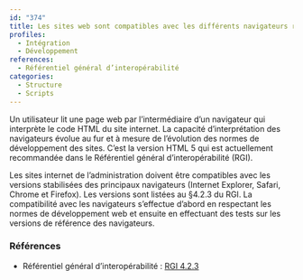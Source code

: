 ```yaml
---
id: "374"
title: Les sites web sont compatibles avec les différents navigateurs recommandés par le Référentiel général d’interopérabilité
profiles:
  - Intégration
  - Développement
references:
  - Référentiel général d’interopérabilité
categories:
  - Structure
  - Scripts
---
```


Un utilisateur lit une page web par l’intermédiaire d’un navigateur qui interprète le code HTML du site internet. La capacité d’interprétation des navigateurs évolue au fur et à mesure de l’évolution des normes de développement des sites. C’est la version HTML 5 qui est actuellement recommandée dans le Référentiel général d’interopérabilité (RGI).

Les sites internet de l’administration doivent être compatibles avec les versions stabilisées des principaux navigateurs (Internet Explorer, Safari, Chrome et Firefox). Les versions sont listées au §4.2.3 du RGI. La compatibilité avec les navigateurs s’effectue d’abord en respectant les normes de développement web et ensuite en effectuant des tests sur les versions de référence des navigateurs.

### Références

* Référentiel général d’interopérabilité : [RGI 4.2.3](https://references.modernisation.gouv.fr/interoperabilite)
